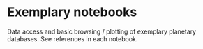 # Exemplary notebooks 

Data access and basic browsing / plotting of exemplary planetary databases. See references in each notebook.

